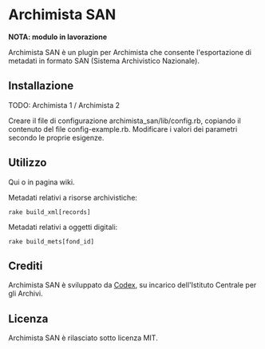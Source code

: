 # Archimista SAN

**NOTA: modulo in lavorazione**

Archimista SAN è un plugin per Archimista che consente l'esportazione di metadati in formato SAN (Sistema Archivistico Nazionale).

## Installazione

TODO: Archimista 1 / Archimista 2

Creare il file di configurazione archimista_san/lib/config.rb, copiando il contenuto del file config-example.rb.
Modificare i valori dei parametri secondo le proprie esigenze.

## Utilizzo

Qui o in pagina wiki.

Metadati relativi a risorse archivistiche:
```
rake build_xml[records]
```

Metadati relativi a oggetti digitali:
```
rake build_mets[fond_id]
```

## Crediti

Archimista SAN è sviluppato da [Codex](http://www.codexcoop.it), su incarico dell'Istituto Centrale per gli Archivi.

## Licenza

Archimista SAN è rilasciato sotto licenza MIT.

